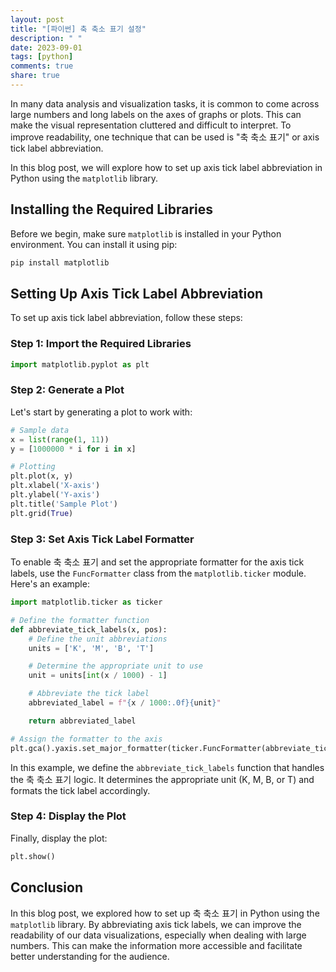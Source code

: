 ```yaml
---
layout: post
title: "[파이썬] 축 축소 표기 설정"
description: " "
date: 2023-09-01
tags: [python]
comments: true
share: true
---
```


In many data analysis and visualization tasks, it is common to come across large numbers and long labels on the axes of graphs or plots. This can make the visual representation cluttered and difficult to interpret. To improve readability, one technique that can be used is "축 축소 표기" or axis tick label abbreviation.

In this blog post, we will explore how to set up axis tick label abbreviation in Python using the `matplotlib` library. 

## Installing the Required Libraries

Before we begin, make sure `matplotlib` is installed in your Python environment. You can install it using pip:

```python
pip install matplotlib
```

## Setting Up Axis Tick Label Abbreviation

To set up axis tick label abbreviation, follow these steps:

### Step 1: Import the Required Libraries

```python
import matplotlib.pyplot as plt
```

### Step 2: Generate a Plot

Let's start by generating a plot to work with:

```python
# Sample data
x = list(range(1, 11))
y = [1000000 * i for i in x]

# Plotting
plt.plot(x, y)
plt.xlabel('X-axis')
plt.ylabel('Y-axis')
plt.title('Sample Plot')
plt.grid(True)
```

### Step 3: Set Axis Tick Label Formatter

To enable 축 축소 표기 and set the appropriate formatter for the axis tick labels, use the `FuncFormatter` class from the `matplotlib.ticker` module. Here's an example:

```python
import matplotlib.ticker as ticker

# Define the formatter function
def abbreviate_tick_labels(x, pos):
    # Define the unit abbreviations
    units = ['K', 'M', 'B', 'T']

    # Determine the appropriate unit to use
    unit = units[int(x / 1000) - 1]

    # Abbreviate the tick label
    abbreviated_label = f"{x / 1000:.0f}{unit}"

    return abbreviated_label

# Assign the formatter to the axis
plt.gca().yaxis.set_major_formatter(ticker.FuncFormatter(abbreviate_tick_labels))
```

In this example, we define the `abbreviate_tick_labels` function that handles the 축 축소 표기 logic. It determines the appropriate unit (K, M, B, or T) and formats the tick label accordingly.

### Step 4: Display the Plot

Finally, display the plot:

```python
plt.show()
```

## Conclusion

In this blog post, we explored how to set up 축 축소 표기 in Python using the `matplotlib` library. By abbreviating axis tick labels, we can improve the readability of our data visualizations, especially when dealing with large numbers. This can make the information more accessible and facilitate better understanding for the audience.